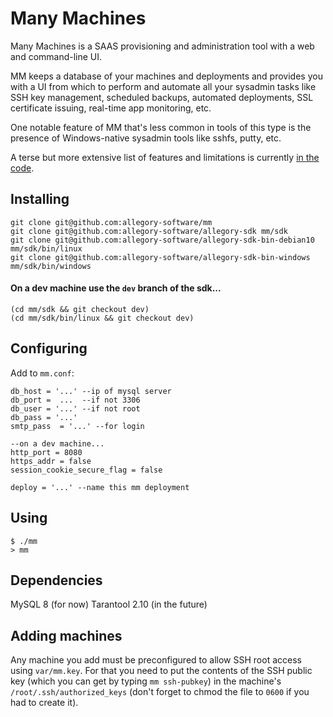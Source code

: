 # Many Machines

Many Machines is a SAAS provisioning and administration tool with
a web and command-line UI.

MM keeps a database of your machines and deployments and provides you with
a UI from which to perform and automate all your sysadmin tasks like SSH key
management, scheduled backups, automated deployments, SSL certificate issuing,
real-time app monitoring, etc.

One notable feature of MM that's less common in tools of this type is the
presence of Windows-native sysadmin tools like sshfs, putty, etc.

A terse but more extensive list of features and limitations is currently
[in the code](https://github.com/allegory-software/many-machines/blob/master/mm.lua).

## Installing

```
git clone git@github.com:allegory-software/mm
git clone git@github.com:allegory-software/allegory-sdk mm/sdk
git clone git@github.com:allegory-software/allegory-sdk-bin-debian10  mm/sdk/bin/linux
git clone git@github.com:allegory-software/allegory-sdk-bin-windows   mm/sdk/bin/windows
```

#### On a dev machine use the `dev` branch of the sdk...

```
(cd mm/sdk && git checkout dev)
(cd mm/sdk/bin/linux && git checkout dev)
```

## Configuring

Add to `mm.conf`:

```
db_host = '...' --ip of mysql server
db_port =  ...  --if not 3306
db_user = '...' --if not root
db_pass = '...'
smtp_pass  = '...' --for login

--on a dev machine...
http_port = 8080
https_addr = false
session_cookie_secure_flag = false

deploy = '...' --name this mm deployment
```

## Using

```
$ ./mm
> mm
```

## Dependencies

MySQL 8 (for now)
Tarantool 2.10 (in the future)

## Adding machines

Any machine you add must be preconfigured to allow SSH root access using
`var/mm.key`. For that you need to put the contents of the SSH public
key (which you can get by typing `mm ssh-pubkey`) in the machine's
`/root/.ssh/authorized_keys` (don't forget to chmod the file to `0600`
if you had to create it).
